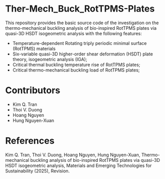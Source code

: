 # Ther-Mech_Buck_RotTPMS-Plates
This repository provides the basic source code of the investigation on the thermo-mechanical buckling analysis of bio-inspired RotTPMS plates via quasi-3D HSDT isogeometric analysis with the following features:

- Temperature-dependent Rotating triply periodic minimal surface (RotTPMS) materials
- Six-variable quasi-3D higher-order shear deformation (HSDT) plate theory, isogeometric analysis (IGA);
- Critical thermal buckling temperature rise of RotTPMS plates;
- Critical thermo-mechanical buckling load of RotTPMS plates;

# Contributors
- Kim Q. Tran
- Thoi V. Duong
- Hoang Nguyen
- Hung Nguyen-Xuan

# References
Kim Q. Tran, Thoi V. Duong, Hoang Nguyen, Hung Nguyen-Xuan, Thermo-mechanical buckling analysis of bio-inspired RotTPMS plates via quasi-3D HSDT isogeometric analysis, Materials and Emerging Technologies for Sustainability (2025), Revision.
